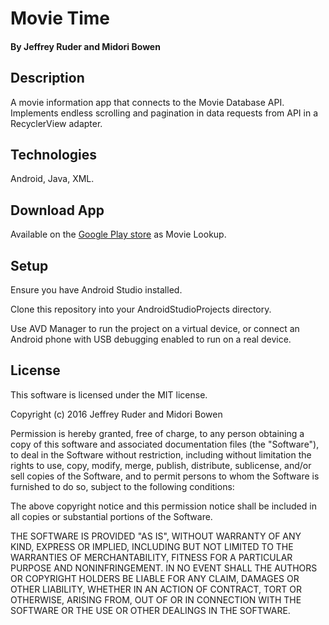 # Movie Time

#### By Jeffrey Ruder and Midori Bowen

## Description

A movie information app that connects to the Movie Database API. Implements endless scrolling and pagination in data requests from API in a RecyclerView adapter.

## Technologies

Android, Java, XML.

## Download App

Available on the [Google Play store](https://play.google.com/store/apps/details?id=com.jtrmb.movietime) as Movie Lookup.

## Setup

Ensure you have Android Studio installed.

Clone this repository into your AndroidStudioProjects directory.

Use AVD Manager to run the project on a virtual device, or connect an Android phone with USB debugging enabled to run on a real device.

## License

This software is licensed under the MIT license.

Copyright (c) 2016 Jeffrey Ruder and Midori Bowen

Permission is hereby granted, free of charge, to any person obtaining a copy of this software and associated documentation files (the "Software"), to deal in the Software without restriction, including without limitation the rights to use, copy, modify, merge, publish, distribute, sublicense, and/or sell copies of the Software, and to permit persons to whom the Software is furnished to do so, subject to the following conditions:

The above copyright notice and this permission notice shall be included in all copies or substantial portions of the Software.

THE SOFTWARE IS PROVIDED "AS IS", WITHOUT WARRANTY OF ANY KIND, EXPRESS OR IMPLIED, INCLUDING BUT NOT LIMITED TO THE WARRANTIES OF MERCHANTABILITY, FITNESS FOR A PARTICULAR PURPOSE AND NONINFRINGEMENT. IN NO EVENT SHALL THE AUTHORS OR COPYRIGHT HOLDERS BE LIABLE FOR ANY CLAIM, DAMAGES OR OTHER LIABILITY, WHETHER IN AN ACTION OF CONTRACT, TORT OR OTHERWISE, ARISING FROM, OUT OF OR IN CONNECTION WITH THE SOFTWARE OR THE USE OR OTHER DEALINGS IN THE SOFTWARE.
